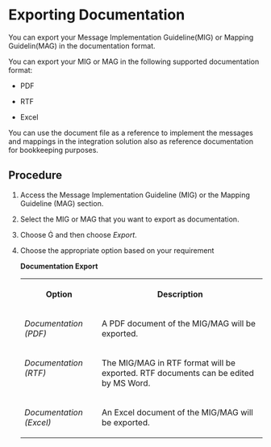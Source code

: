 <!-- loiof7dbd2da10be484eb20ac6cb21e548fd -->

<link rel="stylesheet" type="text/css" href="../css/sap-icons.css"/>

# Exporting Documentation

You can export your Message Implementation Guideline\(MIG\) or Mapping Guidelin\(MAG\) in the documentation format.

You can export your MIG or MAG in the following supported documentation format:

-   PDF

-   RTF
-   Excel

You can use the document file as a reference to implement the messages and mappings in the integration solution also as reference documentation for bookkeeping purposes.



<a name="loiof7dbd2da10be484eb20ac6cb21e548fd__section_lyr_qtj_4tb"/>

## Procedure

1.  Access the Message Implementation Guideline \(MIG\) or the Mapping Guideline \(MAG\) section.

2.  Select the MIG or MAG that you want to export as documentation.
3.  Choose <span class="SAP-icons"></span> and then choose *Export*.
4.  Choose the appropriate option based on your requirement

    **Documentation Export**


    <table>
    <tr>
    <th valign="top">

    Option
    
    </th>
    <th valign="top">

    Description
    
    </th>
    </tr>
    <tr>
    <td valign="top">
    
    *Documentation \(PDF\)*
    
    </td>
    <td valign="top">
    
    A PDF document of the MIG/MAG will be exported.
    
    </td>
    </tr>
    <tr>
    <td valign="top">
    
    *Documentation \(RTF\)*
    
    </td>
    <td valign="top">
    
    The MIG/MAG in RTF format will be exported. RTF documents can be edited by MS Word.
    
    </td>
    </tr>
    <tr>
    <td valign="top">
    
    *Documentation \(Excel\)*
    
    </td>
    <td valign="top">
    
    An Excel document of the MIG/MAG will be exported.
    
    </td>
    </tr>
    </table>
    

